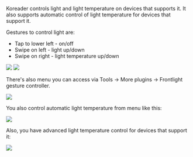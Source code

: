 Koreader controls light and light temperature on devices that supports it. It also supports automatic control of light temperature for devices that support it.

Gestures to control light are:

* Tap to lower left - on/off
* Swipe on left - light up/down
* Swipe on right - light temperature up/down

![](https://user-images.githubusercontent.com/202757/36070443-f185fc70-0efa-11e8-83ec-ee06afc17268.png)
![](https://user-images.githubusercontent.com/202757/36077232-46e592d0-0f68-11e8-8d4c-59aca9c44045.png)

There's also menu you can access via Tools → More plugins → Frontlight gesture controller.

![](https://user-images.githubusercontent.com/1818708/36079743-bb53cac4-0f86-11e8-923c-bc4701c5a34f.png)

You also control automatic light temperature from menu like this:

![](https://user-images.githubusercontent.com/1818708/38164845-f755502a-350a-11e8-9da4-3452f617e2af.png)

Also, you have advanced light temperature control for devices that support it:

![](https://user-images.githubusercontent.com/1818708/37310944-e748e4f4-2645-11e8-9420-df84d6c77afb.png)